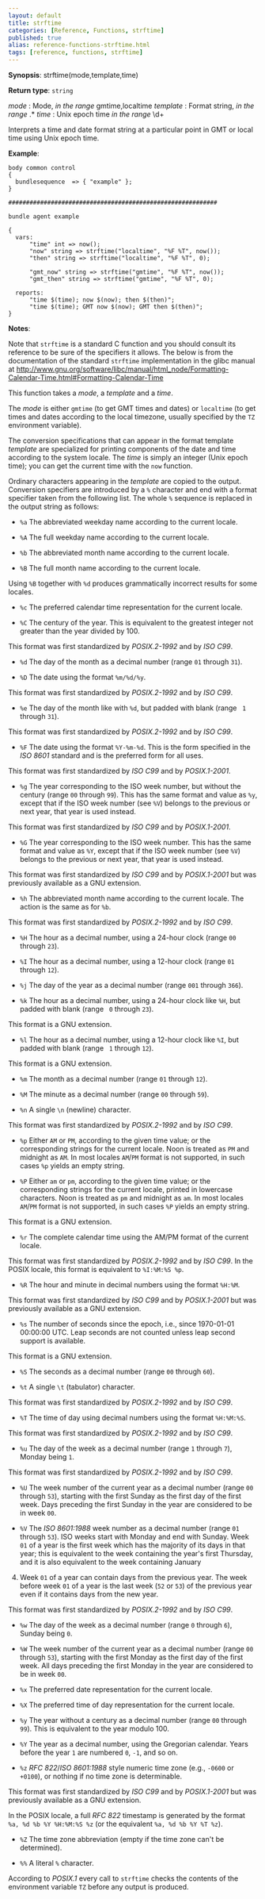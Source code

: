 ```yaml
---
layout: default
title: strftime
categories: [Reference, Functions, strftime]
published: true
alias: reference-functions-strftime.html
tags: [reference, functions, strftime]
---
```




**Synopsis**: strftime(mode,template,time)

**Return type**: `string`

  
 *mode* : Mode, *in the range* gmtime,localtime
 *template* : Format string, *in the range* .\*
 *time* : Unix epoch time *in the range* \d+

Interprets a time and date format string at a particular point in GMT or local
time using Unix epoch time.

**Example**:
   

```cf3
body common control
{
  bundlesequence  => { "example" };
}

###########################################################

bundle agent example

{     
  vars:
      "time" int => now();
      "now" string => strftime("localtime", "%F %T", now());
      "then" string => strftime("localtime", "%F %T", 0);

      "gmt_now" string => strftime("gmtime", "%F %T", now());
      "gmt_then" string => strftime("gmtime", "%F %T", 0);

  reports:
      "time $(time); now $(now); then $(then)";
      "time $(time); GMT now $(now); GMT then $(then)";
}

```

**Notes**:  
   

Note that `strftime` is a standard C function and you should
consult its reference to be sure of the specifiers it allows.  The below
is from the documentation of the standard `strftime` implementation
in the glibc manual at
http://www.gnu.org/software/libc/manual/html_node/Formatting-Calendar-Time.html#Formatting-Calendar-Time

This function takes a *mode*, a *template* and a *time*.

The *mode* is either `gmtime` (to get GMT times and dates) or
`localtime` (to get times and dates according to the local
timezone, usually specified by the `TZ` environment variable).

The conversion specifications that can appear in the format template
*template* are specialized for printing components of the date and
time according to the system locale.  The *time* is simply an
integer (Unix epoch time); you can get the current time with the
`now` function.

Ordinary characters appearing in the *template* are copied to the
output.  Conversion specifiers are introduced by a `%` character
and end with a format specifier taken from the following list.  The
whole `%` sequence is replaced in the output string as follows:

* `%a`
The abbreviated weekday name according to the current locale.

* `%A`
The full weekday name according to the current locale.

* `%b`
The abbreviated month name according to the current locale.

* `%B`
The full month name according to the current locale.

Using `%B` together with `%d` produces grammatically
incorrect results for some locales.

* `%c`
The preferred calendar time representation for the current locale.

* `%C`
The century of the year.  This is equivalent to the greatest integer not
greater than the year divided by 100.

This format was first standardized by *POSIX.2-1992* and by *ISO C99*.

* `%d`
The day of the month as a decimal number (range `01` through `31`).

* `%D`
The date using the format `%m/%d/%y`.

This format was first standardized by *POSIX.2-1992* and by *ISO C99*.

* `%e`
The day of the month like with `%d`, but padded with blank (range
` 1` through `31`).

This format was first standardized by *POSIX.2-1992* and by *ISO C99*.

* `%F`
The date using the format `%Y-%m-%d`.  This is the form specified
in the *ISO 8601* standard and is the preferred form for all uses.

This format was first standardized by *ISO C99* and by *POSIX.1-2001*.

* `%g`
The year corresponding to the ISO week number, but without the century
(range `00` through `99`).  This has the same format and value
as `%y`, except that if the ISO week number (see `%V`) belongs
to the previous or next year, that year is used instead.

This format was first standardized by *ISO C99* and by *POSIX.1-2001*.

* `%G`
The year corresponding to the ISO week number.  This has the same format
and value as `%Y`, except that if the ISO week number (see
`%V`) belongs to the previous or next year, that year is used
instead.

This format was first standardized by *ISO C99* and by *POSIX.1-2001*
but was previously available as a GNU extension.

* `%h`
The abbreviated month name according to the current locale.  The action
is the same as for `%b`.

This format was first standardized by *POSIX.2-1992* and by *ISO C99*.

* `%H`
The hour as a decimal number, using a 24-hour clock (range `00` through
`23`).

* `%I`
The hour as a decimal number, using a 12-hour clock (range `01` through
`12`).

* `%j`
The day of the year as a decimal number (range `001` through `366`).

* `%k`
The hour as a decimal number, using a 24-hour clock like `%H`, but
padded with blank (range ` 0` through `23`).

This format is a GNU extension.

* `%l`
The hour as a decimal number, using a 12-hour clock like `%I`, but
padded with blank (range ` 1` through `12`).

This format is a GNU extension.

* `%m`
The month as a decimal number (range `01` through `12`).

* `%M`
The minute as a decimal number (range `00` through `59`).

* `%n`
A single `\n` (newline) character.

This format was first standardized by *POSIX.2-1992* and by *ISO C99*.

* `%p`
Either `AM` or `PM`, according to the given time value; or the
corresponding strings for the current locale.  Noon is treated as
`PM` and midnight as `AM`.  In most locales
`AM`/`PM` format is not supported, in such cases `%p`
yields an empty string.

* `%P`
Either `am` or `pm`, according to the given time value; or the
corresponding strings for the current locale, printed in lowercase
characters.  Noon is treated as `pm` and midnight as `am`.  In
most locales `AM`/`PM` format is not supported, in such cases
`%P` yields an empty string.

This format is a GNU extension.


* `%r`
The complete calendar time using the AM/PM format of the current locale.

This format was first standardized by *POSIX.2-1992* and by *ISO C99*.
In the POSIX locale, this format is equivalent to `%I:%M:%S %p`.

* `%R`
The hour and minute in decimal numbers using the format `%H:%M`.

This format was first standardized by *ISO C99* and by *POSIX.1-2001*
but was previously available as a GNU extension.

* `%s`
The number of seconds since the epoch, i.e., since 1970-01-01 00:00:00 UTC.
Leap seconds are not counted unless leap second support is available.

This format is a GNU extension.

* `%S`
The seconds as a decimal number (range `00` through `60`).

* `%t`
A single `\t` (tabulator) character.

This format was first standardized by *POSIX.2-1992* and by *ISO C99*.

* `%T`
The time of day using decimal numbers using the format `%H:%M:%S`.

This format was first standardized by *POSIX.2-1992* and by *ISO C99*.

* `%u`
The day of the week as a decimal number (range `1` through
`7`), Monday being `1`.

This format was first standardized by *POSIX.2-1992* and by *ISO C99*.

* `%U`
The week number of the current year as a decimal number (range `00`
through `53`), starting with the first Sunday as the first day of
the first week.  Days preceding the first Sunday in the year are
considered to be in week `00`.

* `%V`
The *ISO 8601:1988* week number as a decimal number (range `01`
through `53`).  ISO weeks start with Monday and end with Sunday.
Week `01` of a year is the first week which has the majority of its
days in that year; this is equivalent to the week containing the year's
first Thursday, and it is also equivalent to the week containing January
4.  Week `01` of a year can contain days from the previous year.
The week before week `01` of a year is the last week (`52` or
`53`) of the previous year even if it contains days from the new
year.

This format was first standardized by *POSIX.2-1992* and by *ISO C99*.

* `%w`
The day of the week as a decimal number (range `0` through
`6`), Sunday being `0`.

* `%W`
The week number of the current year as a decimal number (range `00`
through `53`), starting with the first Monday as the first day of
the first week.  All days preceding the first Monday in the year are
considered to be in week `00`.

* `%x`
The preferred date representation for the current locale.

* `%X`
The preferred time of day representation for the current locale.

* `%y`
The year without a century as a decimal number (range `00` through
`99`).  This is equivalent to the year modulo 100.

* `%Y`
The year as a decimal number, using the Gregorian calendar.  Years
before the year `1` are numbered `0`, `-1`, and so on.

* `%z`
*RFC 822*/*ISO 8601:1988* style numeric time zone (e.g.,
`-0600` or `+0100`), or nothing if no time zone is
determinable.

This format was first standardized by *ISO C99* and by *POSIX.1-2001*
but was previously available as a GNU extension.

In the POSIX locale, a full *RFC 822* timestamp is generated by the format
`%a, %d %b %Y %H:%M:%S %z` (or the equivalent
`%a, %d %b %Y %T %z`).

* `%Z`
The time zone abbreviation (empty if the time zone can't be determined).

* `%%`
A literal `%` character.

According to *POSIX.1* every call to `strftime` checks the contents
of the environment variable `TZ` before any output is produced.
